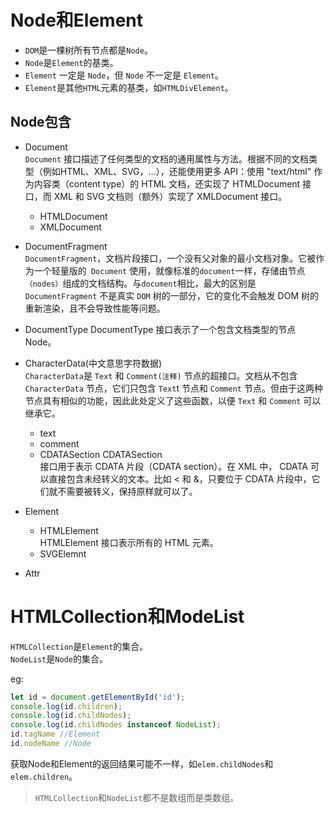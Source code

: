 # Node和Element  
+ `DOM`是一棵树所有节点都是`Node`。  
+ `Node`是`Element`的基类。  
+ `Element` 一定是 `Node`，但 `Node` 不一定是 `Element`。
+ `Element`是其他`HTML`元素的基类，如`HTMLDivElement`。  

## Node包含
+ Document  
`Document` 接口描述了任何类型的文档的通用属性与方法。根据不同的文档类型（例如HTML、XML、SVG，...），还能使用更多 API：使用 "text/html" 作为内容类（content type）的 HTML 文档，还实现了 HTMLDocument 接口，而 XML 和 SVG 文档则（额外）实现了 XMLDocument 接口。 
    + HTMLDocument
    + XMLDocument
+ DocumentFragment  
`DocumentFragment`，文档片段接口，一个没有父对象的最小文档对象。它被作为一个轻量版的` Document` 使用，就像标准的`document`一样，存储由节点`（nodes）`组成的文档结构。与`document`相比，最大的区别是`DocumentFragment` 不是真实 `DOM` 树的一部分，它的变化不会触发 DOM 树的重新渲染，且不会导致性能等问题。  
+ DocumentType
  DocumentType 接口表示了一个包含文档类型的节点 Node。
+ CharacterData(中文意思字符数据)  
`CharacterData`是 `Text` 和 `Comment(注释)` 节点的超接口。文档从不包含 `CharacterData` 节点，它们只包含 `Text`t 节点和 `Comment` 节点。但由于这两种节点具有相似的功能，因此此处定义了这些函数，以便 `Text` 和 `Comment` 可以继承它。  
    + text
    + comment
    + CDATASection 
    CDATASection   
    接口用于表示 CDATA 片段（CDATA section）。在 XML 中， CDATA 可以直接包含未经转义的文本。比如 < 和 &，只要位于 CDATA 片段中，它们就不需要被转义，保持原样就可以了。

+ Element
  + HTMLElement  
  HTMLElement 接口表示所有的 HTML 元素。
  + SVGElemnt 
+ Attr  
# HTMLCollection和ModeList  
`HTMLCollection`是`Element`的集合。  
`NodeList`是`Node`的集合。  

eg:
```javascript
let id = document.getElementById('id');
console.log(id.children);
console.log(id.childNodes);
console.log(id.childNodes instanceof NodeList);
id.tagName //Element
id.nodeName //Node
```   
获取Node和Element的返回结果可能不一样，如`elem.childNodes`和`elem.children`。  

>`HTMLCollection`和`NodeList`都不是数组而是类数组。   



